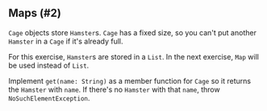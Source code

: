 ## Maps (#2)

`Cage` objects store `Hamster`s. `Cage` has a fixed size, so you can't put
another `Hamster` in a `Cage` if it's already full.

For this exercise, `Hamster`s are stored in a `List`. In the next exercise,
`Map` will be used instead of `List`.

Implement `get(name: String)` as a member function for `Cage` so it returns the
`Hamster` with `name`. If there's no `Hamster` with that `name`, throw
`NoSuchElementException`.
